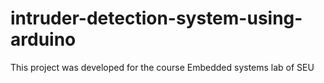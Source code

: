 # intruder-detection-system-using-arduino
This project was developed for the course Embedded systems lab of SEU

